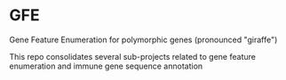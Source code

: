 # GFE
Gene Feature Enumeration for polymorphic genes (pronounced "giraffe")

This repo consolidates several sub-projects related to gene feature enumeration and immune gene sequence annotation
